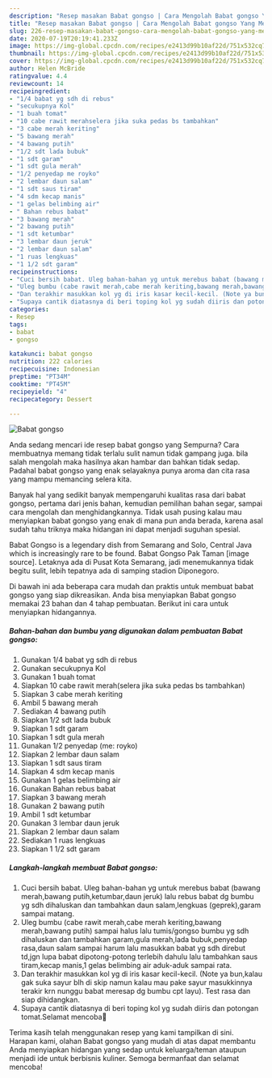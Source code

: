```yaml
---
description: "Resep masakan Babat gongso | Cara Mengolah Babat gongso Yang Menggugah Selera"
title: "Resep masakan Babat gongso | Cara Mengolah Babat gongso Yang Menggugah Selera"
slug: 226-resep-masakan-babat-gongso-cara-mengolah-babat-gongso-yang-menggugah-selera
date: 2020-07-19T20:19:41.233Z
image: https://img-global.cpcdn.com/recipes/e2413d99b10af22d/751x532cq70/babat-gongso-foto-resep-utama.jpg
thumbnail: https://img-global.cpcdn.com/recipes/e2413d99b10af22d/751x532cq70/babat-gongso-foto-resep-utama.jpg
cover: https://img-global.cpcdn.com/recipes/e2413d99b10af22d/751x532cq70/babat-gongso-foto-resep-utama.jpg
author: Helen McBride
ratingvalue: 4.4
reviewcount: 14
recipeingredient:
- "1/4 babat yg sdh di rebus"
- "secukupnya Kol"
- "1 buah tomat"
- "10 cabe rawit merahselera jika suka pedas bs tambahkan"
- "3 cabe merah keriting"
- "5 bawang merah"
- "4 bawang putih"
- "1/2 sdt lada bubuk"
- "1 sdt garam"
- "1 sdt gula merah"
- "1/2 penyedap me royko"
- "2 lembar daun salam"
- "1 sdt saus tiram"
- "4 sdm kecap manis"
- "1 gelas belimbing air"
- " Bahan rebus babat"
- "3 bawang merah"
- "2 bawang putih"
- "1 sdt ketumbar"
- "3 lembar daun jeruk"
- "2 lembar daun salam"
- "1 ruas lengkuas"
- "1 1/2 sdt garam"
recipeinstructions:
- "Cuci bersih babat. Uleg bahan-bahan yg untuk merebus babat (bawang merah,bawang putih,ketumbar,daun jeruk) lalu rebus babat dg bumbu yg sdh dihaluskan dan tambahkan daun salam,lengkuas (geprek),garam sampai matang."
- "Uleg bumbu (cabe rawit merah,cabe merah keriting,bawang merah,bawang putih) sampai halus lalu tumis/gongso bumbu yg sdh dihaluskan dan tambahkan garam,gula merah,lada bubuk,penyedap rasa,daun salam sampai harum lalu masukkan babat yg sdh direbut td,jgn lupa babat dipotong-potong terlebih dahulu lalu tambahkan saus tiram,kecap manis,1 gelas belimbing air aduk-aduk sampai rata."
- "Dan terakhir masukkan kol yg di iris kasar kecil-kecil. (Note ya bun,kalau gak suka sayur blh di skip namun kalau mau pake sayur masukkinnya terakir krn nunggu babat meresap dg bumbu cpt layu). Test rasa dan siap dihidangkan."
- "Supaya cantik diatasnya di beri toping kol yg sudah diiris dan potongan tomat.Selamat mencoba🙏"
categories:
- Resep
tags:
- babat
- gongso

katakunci: babat gongso 
nutrition: 222 calories
recipecuisine: Indonesian
preptime: "PT34M"
cooktime: "PT45M"
recipeyield: "4"
recipecategory: Dessert

---
```



![Babat gongso](https://img-global.cpcdn.com/recipes/e2413d99b10af22d/751x532cq70/babat-gongso-foto-resep-utama.jpg)

Anda sedang mencari ide resep babat gongso yang Sempurna? Cara membuatnya memang tidak terlalu sulit namun tidak gampang juga. bila salah mengolah maka hasilnya akan hambar dan bahkan tidak sedap. Padahal babat gongso yang enak selayaknya punya aroma dan cita rasa yang mampu memancing selera kita.

Banyak hal yang sedikit banyak mempengaruhi kualitas rasa dari babat gongso, pertama dari jenis bahan, kemudian pemilihan bahan segar, sampai cara mengolah dan menghidangkannya. Tidak usah pusing kalau mau menyiapkan babat gongso yang enak di mana pun anda berada, karena asal sudah tahu triknya maka hidangan ini dapat menjadi suguhan spesial.

Babat Gongso is a legendary dish from Semarang and Solo, Central Java which is increasingly rare to be found. Babat Gongso Pak Taman [image source]. Letaknya ada di Pusat Kota Semarang, jadi menemukannya tidak begitu sulit, lebih tepatnya ada di samping stadion Diponegoro.


Di bawah ini ada beberapa cara mudah dan praktis untuk membuat babat gongso yang siap dikreasikan. Anda bisa menyiapkan Babat gongso memakai 23 bahan dan 4 tahap pembuatan. Berikut ini cara untuk menyiapkan hidangannya.

<!--inarticleads1-->

##### Bahan-bahan dan bumbu yang digunakan dalam pembuatan Babat gongso:

1. Gunakan 1/4 babat yg sdh di rebus
1. Gunakan secukupnya Kol
1. Gunakan 1 buah tomat
1. Siapkan 10 cabe rawit merah(selera jika suka pedas bs tambahkan)
1. Siapkan 3 cabe merah keriting
1. Ambil 5 bawang merah
1. Sediakan 4 bawang putih
1. Siapkan 1/2 sdt lada bubuk
1. Siapkan 1 sdt garam
1. Siapkan 1 sdt gula merah
1. Gunakan 1/2 penyedap (me: royko)
1. Siapkan 2 lembar daun salam
1. Siapkan 1 sdt saus tiram
1. Siapkan 4 sdm kecap manis
1. Gunakan 1 gelas belimbing air
1. Gunakan  Bahan rebus babat
1. Siapkan 3 bawang merah
1. Gunakan 2 bawang putih
1. Ambil 1 sdt ketumbar
1. Gunakan 3 lembar daun jeruk
1. Siapkan 2 lembar daun salam
1. Sediakan 1 ruas lengkuas
1. Siapkan 1 1/2 sdt garam




<!--inarticleads2-->

##### Langkah-langkah membuat Babat gongso:

1. Cuci bersih babat. Uleg bahan-bahan yg untuk merebus babat (bawang merah,bawang putih,ketumbar,daun jeruk) lalu rebus babat dg bumbu yg sdh dihaluskan dan tambahkan daun salam,lengkuas (geprek),garam sampai matang.
1. Uleg bumbu (cabe rawit merah,cabe merah keriting,bawang merah,bawang putih) sampai halus lalu tumis/gongso bumbu yg sdh dihaluskan dan tambahkan garam,gula merah,lada bubuk,penyedap rasa,daun salam sampai harum lalu masukkan babat yg sdh direbut td,jgn lupa babat dipotong-potong terlebih dahulu lalu tambahkan saus tiram,kecap manis,1 gelas belimbing air aduk-aduk sampai rata.
1. Dan terakhir masukkan kol yg di iris kasar kecil-kecil. (Note ya bun,kalau gak suka sayur blh di skip namun kalau mau pake sayur masukkinnya terakir krn nunggu babat meresap dg bumbu cpt layu). Test rasa dan siap dihidangkan.
1. Supaya cantik diatasnya di beri toping kol yg sudah diiris dan potongan tomat.Selamat mencoba🙏




Terima kasih telah menggunakan resep yang kami tampilkan di sini. Harapan kami, olahan Babat gongso yang mudah di atas dapat membantu Anda menyiapkan hidangan yang sedap untuk keluarga/teman ataupun menjadi ide untuk berbisnis kuliner. Semoga bermanfaat dan selamat mencoba!
